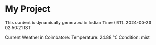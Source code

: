 # My Project

This content is dynamically generated in Indian Time (IST): 2024-05-26 02:50:21 IST


Current Weather in Coimbatore:
Temperature: 24.88 °C
Condition: mist

